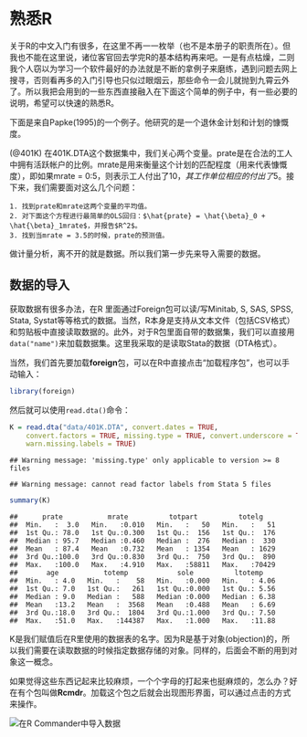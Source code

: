 # 熟悉R

关于R的中文入门有很多，在这里不再一一枚举（也不是本册子的职责所在）。但我也不能在这里说，诸位客官回去学完R的基本结构再来吧。一是有点枯燥，二则我个人窃以为学习一个软件最好的办法就是不断的拿例子来磨练，遇到问题去网上搜寻，否则看再多的入门引导也只似过眼烟云，那些命令一会儿就抛到九霄云外了。所以我把会用到的一些东西直接融入在下面这个简单的例子中，有一些必要的说明，希望可以快速的熟悉R。

下面是来自Papke(1995)的一个例子。他研究的是一个退休金计划和计划的慷慨度。

(@401K) 在401K.DTA这个数据集中，我们关心两个变量。prate是在合法的工人中拥有活跃帐户的比例。mrate是用来衡量这个计划的匹配程度（用来代表慷慨度），即如果mrate = 0:5，则表示工人付出了$10，其工作单位相应的付出了$5。接下来，我们需要面对这么几个问题：

    1. 找到prate和mrate这两个变量的平均值。
    2. 对下面这个方程进行最简单的OLS回归：$\hat{prate} = \hat{\beta}_0 + \hat{\beta}_1mrate$，并报告$R^2$。
    3. 找到当mrate = 3.5的时候，prate的预测值。

做计量分析，离不开的就是数据。所以我们第一步先来导入需要的数据。

## 数据的导入

获取数据有很多办法，在R 里面通过Foreign包可以读/写Minitab, S, SAS, SPSS, Stata, Systat等等格式的数据。当然，R本身是支持从文本文件（包括CSV格式）和剪贴板中直接读取数据的。此外，对于R包里面自带的数据集，我们可以直接用`data("name")`来加载数据集。这里我采取的是读取Stata的数据（DTA格式）。

当然，我们首先要加载**foreign**包，可以在R中直接点击“加载程序包”，也可以手动输入：



```r
library(foreign)
```




然后就可以使用`read.dta()`命令：



```r
K = read.dta("data/401K.DTA", convert.dates = TRUE, 
    convert.factors = TRUE, missing.type = TRUE, convert.underscore = TRUE, 
    warn.missing.labels = TRUE)
```



```
## Warning message: 'missing.type' only applicable to version >= 8 files
```



```
## Warning message: cannot read factor labels from Stata 5 files
```



```r
summary(K)
```



```
##      prate           mrate          totpart          totelg     
##  Min.   :  3.0   Min.   :0.010   Min.   :   50   Min.   :   51  
##  1st Qu.: 78.0   1st Qu.:0.300   1st Qu.:  156   1st Qu.:  176  
##  Median : 95.7   Median :0.460   Median :  276   Median :  330  
##  Mean   : 87.4   Mean   :0.732   Mean   : 1354   Mean   : 1629  
##  3rd Qu.:100.0   3rd Qu.:0.830   3rd Qu.:  750   3rd Qu.:  890  
##  Max.   :100.0   Max.   :4.910   Max.   :58811   Max.   :70429  
##       age           totemp            sole          ltotemp     
##  Min.   : 4.0   Min.   :    58   Min.   :0.000   Min.   : 4.06  
##  1st Qu.: 7.0   1st Qu.:   261   1st Qu.:0.000   1st Qu.: 5.56  
##  Median : 9.0   Median :   588   Median :0.000   Median : 6.38  
##  Mean   :13.2   Mean   :  3568   Mean   :0.488   Mean   : 6.69  
##  3rd Qu.:18.0   3rd Qu.:  1804   3rd Qu.:1.000   3rd Qu.: 7.50  
##  Max.   :51.0   Max.   :144387   Max.   :1.000   Max.   :11.88  
```




K是我们赋值后在R里使用的数据表的名字。因为R是基于对象(objection)的，所以我们需要在读取数据的时候指定数据存储的对象。同样的，后面会不断的用到对象这一概念。

如果觉得这些东西记起来比较麻烦，一个个字母的打起来也挺麻烦的，怎么办？好在有个包叫做**Rcmdr**。加载这个包之后就会出现图形界面，可以通过点击的方式来操作。

![在R Commander中导入数据](http://i.imgur.com/OvRVp.jpg)

